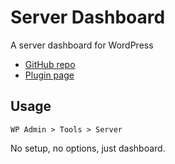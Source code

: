 # Server Dashboard

A server dashboard for WordPress

- [GitHub repo](https://github.com/richjenks/wp-dev-dash)
- [Plugin page](https://richjenks.com/dev/wp/server-dashboard/)

## Usage

`WP Admin > Tools > Server`

No setup, no options, just dashboard.